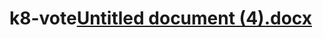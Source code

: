 # k8-vote[Untitled document (4).docx](https://github.com/saifsteyn/k8-vote/files/14227789/Untitled.document.4.docx)
